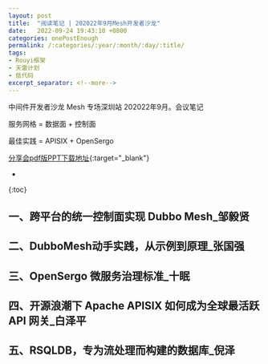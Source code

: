 ```yaml
---
layout: post
title:  "阅读笔记 | 202022年9月Mesh开发者沙龙"
date:   2022-09-24 19:43:10 +0800
categories: onePostEnough
permalink: /:categories/:year/:month/:day/:title/
tags: 
- Rouyi框架
- 天雷计划
- 低代码
excerpt_separator: <!--more-->
---
```


中间件开发者沙龙 Mesh 专场深圳站 202022年9月。会议笔记<!--more-->

服务网格 = 数据面 + 控制面

最佳实践 = APISIX + OpenSergo

[分享会pdf版PPT下载地址](https://github.com/mse-group/Slides/tree/main/%E4%B8%AD%E9%97%B4%E4%BB%B6%E5%BC%80%E5%8F%91%E8%80%85%E6%B2%99%E9%BE%99%20Mesh%20%E4%B8%93%E5%9C%BA%E6%B7%B1%E5%9C%B3%E7%AB%99%202022%E5%B9%B49%E6%9C%88){:target="_blank"}

* 
{:toc}


## 一、跨平台的统一控制面实现 Dubbo Mesh_邹毅贤


## 二、DubboMesh动手实践，从示例到原理_张国强


## 三、OpenSergo 微服务治理标准_十眠


## 四、开源浪潮下 Apache APISIX 如何成为全球最活跃 API 网关_白泽平


## 五、RSQLDB，专为流处理而构建的数据库_倪泽

